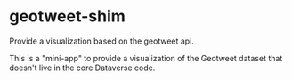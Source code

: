 # geotweet-shim

Provide a visualization based on the geotweet api.

This is a "mini-app" to provide a visualization of the Geotweet dataset that doesn't live in the core Dataverse code.

